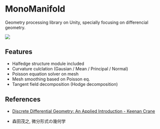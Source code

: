 # MonoManifold
Geometry processing library on Unity, specially focusing on differencial geometry.

 <img src="Imgs/flow.mov"/>

## Features
- Halfedge structure module included
- Curvature culclation (Gausian / Mean / Principal / Normal)
- Poisson equation solver on mesh
- Mesh smoothing based on Poisson eq. 
- Tangent field decomposition (Hodge decomposition)

## References
- [Discrete Differential Geometry: An Applied Introduction - Keenan Crane](https://www.cs.cmu.edu/~kmcrane/Projects/DDG/)

- 森田茂之, 微分形式の幾何学